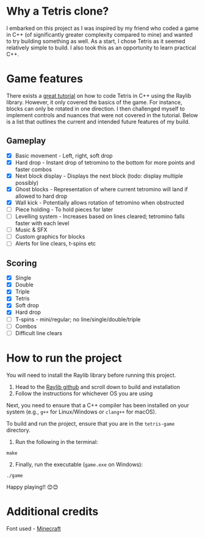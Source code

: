 # Why a Tetris clone?
I embarked on this project as I was inspired by my friend who coded a game in C++ (of significantly greater complexity compared to mine) and wanted to try building something as well. As a start, I chose Tetris as it seemed relatively simple to build. I also took this as an opportunity to learn practical C++.

# Game features
There exists a [great tutorial](https://www.youtube.com/watch?v=wVYKG_ch4yM) on how to code Tetris in C++ using the Raylib library. However, it only covered the basics of the game. For instance, blocks can only be rotated in one direction. I then challenged myself to implement controls and nuances that were not covered in the tutorial. Below is a list that outlines the current and intended future features of my build.

## Gameplay
- [x] Basic movement - Left, right, soft drop
- [x] Hard drop - Instant drop of tetromino to the bottom for more points and faster combos
- [x] Next block display - Displays the next block (todo: display multiple possibly)
- [x] Ghost blocks - Representation of where current tetromino will land if allowed to hard drop
- [x] Wall kick - Potentially allows rotation of tetromino when obstructed
- [ ] Piece holding - To hold pieces for later
- [ ] Levelling system - Increases based on lines cleared; tetromino falls faster with each level
- [ ] Music & SFX
- [ ] Custom graphics for blocks
- [ ] Alerts for line clears, t-spins etc

## Scoring
- [x] Single
- [x] Double
- [x] Triple
- [x] Tetris
- [x] Soft drop
- [x] Hard drop
- [ ] T-spins - mini/regular; no line/single/double/triple
- [ ] Combos
- [ ] Difficult line clears

# How to run the project
You will need to install the Raylib library before running this project. 
1. Head to the [Raylib github](https://github.com/raysan5/raylib) and scroll down to build and installation
2. Follow the instructions for whichever OS you are using

Next, you need to ensure that a C++ compiler has been installed on your system (e.g., `g++` for Linux/Windows or `clang++` for macOS).

To build and run the project, ensure that you are in the `tetris-game` directory.
1. Run the following in the terminal:
```shell
make
```
2. Finally, run the executable (`game.exe` on Windows):
```shell
./game
```

Happy playing!! 😊​😊​

# Additional credits
Font used - [Minecraft](https://www.dafont.com/minecraft.font)
